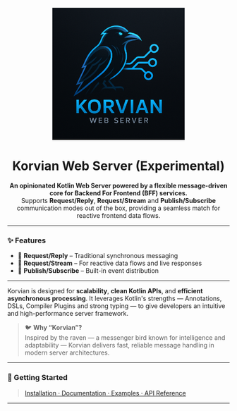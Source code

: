 <p align="center">
  <img src="korvian-logo.png" alt="Korvian Web Server Logo" width="300"/>
</p>

<h1 align="center">Korvian Web Server (Experimental)</h1>

<p align="center">
  <b>An opinionated Kotlin Web Server powered by a flexible message-driven core for Backend For Frontend (BFF) services.</b><br/>
  Supports <b>Request/Reply</b>, <b>Request/Stream</b> and <b>Publish/Subscribe</b> communication modes out of the box, providing a seamless match for reactive frontend data flows.
</p>

---

### ✨ Features

- 📨 **Request/Reply** – Traditional synchronous messaging
- 🌊 **Request/Stream** – For reactive data flows and live responses
- 📣 **Publish/Subscribe** – Built-in event distribution

---

Korvian is designed for **scalability**, **clean Kotlin APIs**, and **efficient asynchronous processing**.
It leverages Kotlin's strengths — Annotations, DSLs, Compiler Plugins and strong typing — to give developers an intuitive and high-performance server framework.

> 🐦 **Why “Korvian”?**  
> Inspired by the raven — a messenger bird known for intelligence and adaptability — Korvian delivers fast, reliable message handling in modern server architectures.

---

### 🚀 Getting Started

> [Installation · Documentation · Examples · API Reference](_link_to_docs_)

---


